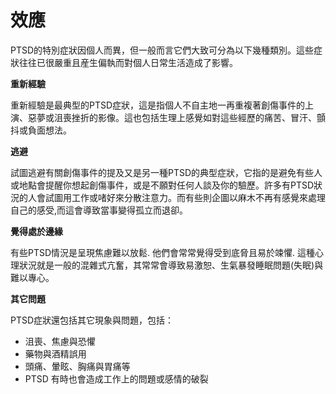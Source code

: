 [Title]: # (效應)
[Order]: # (12)

# 效應

PTSD的特別症狀因個人而異，但一般而言它們大致可分為以下幾種類別。這些症狀往往已很嚴重且産生偏執而對個人日常生活造成了影響。

**重新經驗**

重新經驗是最典型的PTSD症狀，這是指個人不自主地一再重複著創傷事件的上演、惡夢或沮喪挫折的影像。這也包括生理上感覺如對這些經歷的痛苦、冒汗、顫抖或負面想法。

**逃避**

試圖逃避有關創傷事件的提及又是另一種PTSD的典型症狀，它指的是避免有些人或地點會提醒你想起創傷事件，或是不願對任何人談及你的驗歷。許多有PTSD狀況的人會試圖用工作或啫好來分散注意力。而有些則企圖以麻木不再有感覺來處理自己的感受,而這會導致當事變得孤立而退卻。

**覺得處於邊緣**

有些PTSD情況是呈現焦慮難以放鬆. 他們會常常覺得受到底脅且易於竦懼. 這種心理狀況就是一般的混雜式亢奮，其常常會導致易激恕、生氣暴發睡眠問題(失眠)與難以專心。

**其它問題**

PTSD症狀還包括其它現象與問題，包括：
* 沮喪、焦慮與恐懼
* 藥物與酒精誤用
* 頭痛、暈眩、胸痛與胃痛等
* PTSD 有時也會造成工作上的問題或感情的破裂
